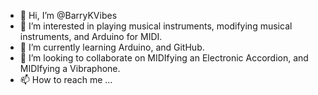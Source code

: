 - 👋 Hi, I’m @BarryKVibes
- 👀 I’m interested in playing musical instruments, modifying musical instruments, and Arduino for MIDI.
- 🌱 I’m currently learning Arduino, and GitHub.
- 💞️ I’m looking to collaborate on MIDIfying an Electronic Accordion, and MIDIfying a Vibraphone.
- 📫 How to reach me ...

<!---
BarryKVibes/BarryKVibes is a ✨ special ✨ repository because its `README.md` (this file) appears on your GitHub profile.
You can click the Preview link to take a look at your changes.
--->
